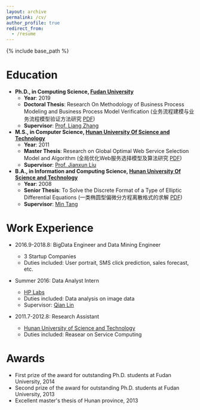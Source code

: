 ```yaml
---
layout: archive
permalink: /cv/
author_profile: true
redirect_from:
  - /resume
---
```


{% include base_path %}

Education
======
* **Ph.D., in Computing Science, [Fudan University](http://www.fudan.edu.cn)**
  * **Year**: 2019
  * **Doctoral Thesis**: Research On Methodology of Business Process Modeling and Business Process Model Verification (业务流程建模与业务流程模型验证方法研究 [PDF](http://guoshengkang.github.io/files/DoctoralThesis.pdf))
  * **Supervisor**: [Prof. Liang Zhang](http://homepage.fudan.edu.cn/lzhang/)
* **M.S., in Computer Science, [Hunan University Of Science and Technology](http://www.hnust.edu.cn/)**
  * **Year**: 2011
  * **Master Thesis**: Research on Global Optimal Web Service Selection Model and Algorithm (全局优化Web服务选择模型及算法研究 [PDF](http://guoshengkang.github.io/files/MasterThesis.pdf))
  * **Supervisor**: [Prof. Jianxun Liu](https://baike.baidu.com/item/%E5%88%98%E5%BB%BA%E5%8B%8B/12002129?fr=aladdin)
* **B.A., in Information and Computing Science, [Hunan University Of Science and Technology](http://www.hnust.edu.cn/)**
  * **Year**: 2008
  * **Senior Thesis**: To Solve the Discrete Format of a Type of Elliptic Differential Equations (一类椭圆型偏微分方程离散格式的求解 [PDF](http://guoshengkang.github.io/files/SeniorThesis.pdf))
  * **Supervisor**: [Min Tang](http://math.hnust.edu.cn/pub/sxxy/szdw/jsjs/105553.htm)

Work Experience
======
* 2016.9-2018.8: BigData Engineer and Data Mining Engineer
  * 3 Startup Companies
  * Duties included: User portrait, SMS click prediction, sales forecast, etc.

* Summer 2016: Data Analyst Intern
  * [HP Labs](https://www.labs.hpe.com/)
  * Duties included: Data analysis on image data
  * Supervisor: [Qian Lin](https://www.linkedin.com/in/qianlinca/)
  
* 2011.7-2012.8: Research Assistant
  * [Hunan University of Science and Technology](http://www.hnust.edu.cn/)
  * Duties included: Reasear on Service Computing

Awards
======
* First prize of the award for outstanding Ph.D. students at Fudan University, 2014
* Second prize of the award for outstanding Ph.D. students at Fudan University, 2013
* Excellent master's thesis of Hunan province, 2013
